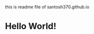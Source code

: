 this is readme file of santosh370.github.io

<!DOCTYPE html>
<html>
<head>
  <meta charset="utf-8">
  <title>Home</title>
</head>

<body>
  <h1>Hello World!</h1>
</body>

</html>
